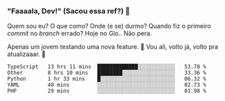 ### "Faaaala, Dev!" (Sacou essa ref?) 👋

Quem sou eu? O que como? Onde (e se) durmo? Quando fiz o primeiro *commit* no *branch* errado?
Hoje no Glo.. Não pera.

Apenas um jovem testando uma nova feature. :musical_note: Vou ali, volto já, volto pra atualizaaar. :musical_note:

<!--
**Elyabe/Elyabe** is a ✨ _special_ ✨ repository because its `README.md` (this file) appears on your GitHub profile.

Here are some ideas to get you started:

- 🔭 I’m currently working on ...
- 🌱 I’m currently learning ...
- 👯 I’m looking to collaborate on ...
- 🤔 I’m looking for help with ...
- 💬 Ask me about ...
- 📫 How to reach me: ...
- 😄 Pronouns: ...
- ⚡ Fun fact: ...
-->

<!--START_SECTION:waka-->
```text
TypeScript   13 hrs 11 mins  █████████████░░░░░░░░░░░░   53.78 % 
Other        8 hrs 10 mins   ████████░░░░░░░░░░░░░░░░░   33.36 % 
Python       1 hr 33 mins    █░░░░░░░░░░░░░░░░░░░░░░░░   06.32 % 
YAML         40 mins         ░░░░░░░░░░░░░░░░░░░░░░░░░   02.73 % 
PHP          29 mins         ░░░░░░░░░░░░░░░░░░░░░░░░░   01.98 %
```
<!--END_SECTION:waka-->

